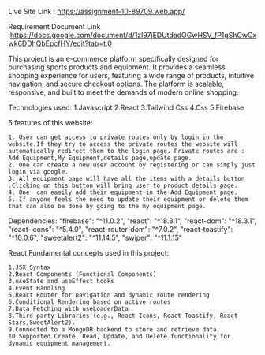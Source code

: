 Live Site Link : https://assignment-10-89709.web.app/

Requirement Document Link :https://docs.google.com/document/d/1zl97jEDUtdadOGwHSV_fP1gShCwCxwk6DDhQbEpcfHY/edit?tab=t.0

This project is an e-commerce platform specifically designed for purchasing sports products and equipment. It provides a seamless shopping experience for users, featuring a wide range of products, intuitive navigation, and secure checkout options. The platform is scalable, responsive, and built to meet the demands of modern online shopping.

Technologies used:
1.Javascript
2.React
3.Tailwind Css 
4.Css 
5.Firebase



5 features of this website:

    1. User can get access to private routes only by login in the website.If they try to access the private routes the website will automatically redirect them to the login page. Private routes are : Add Equipment,My Equipment,details page,update page.
    2. One can create a new user account by registering or can simply just login via google.
    3. All equipment page will have all the items with a details button .Clicking on this button will bring user to product details page.
    4. One  can easily add their equipment in the Add Equipment page.
    5. If anyone feels the need to update their equipment or delete them that can also be done by going to the my equipment page.

Dependencies:
    "firebase": "^11.0.2",
    "react": "^18.3.1",
    "react-dom": "^18.3.1",
    "react-icons": "^5.4.0",
    "react-router-dom": "^7.0.2",
    "react-toastify": "^10.0.6",
    "sweetalert2": "^11.14.5",
    "swiper": "^11.1.15"

React Fundamental concepts used in this project:

    1.JSX Syntax
    2.React Components (Functional Components)
    3.useState and useEffect hooks 
    4.Event Handling 
    5.React Router for navigation and dynamic route rendering
    6.Conditional Rendering based on active routes
    7.Data Fetching with useLoaderData
    8.Third-party Libraries (e.g., React Icons, React Toastify, React Stars,SweetAlert2).
    9.Connected to a MongoDB backend to store and retrieve data.
    10.Supported Create, Read, Update, and Delete functionality for dynamic equipment management.


